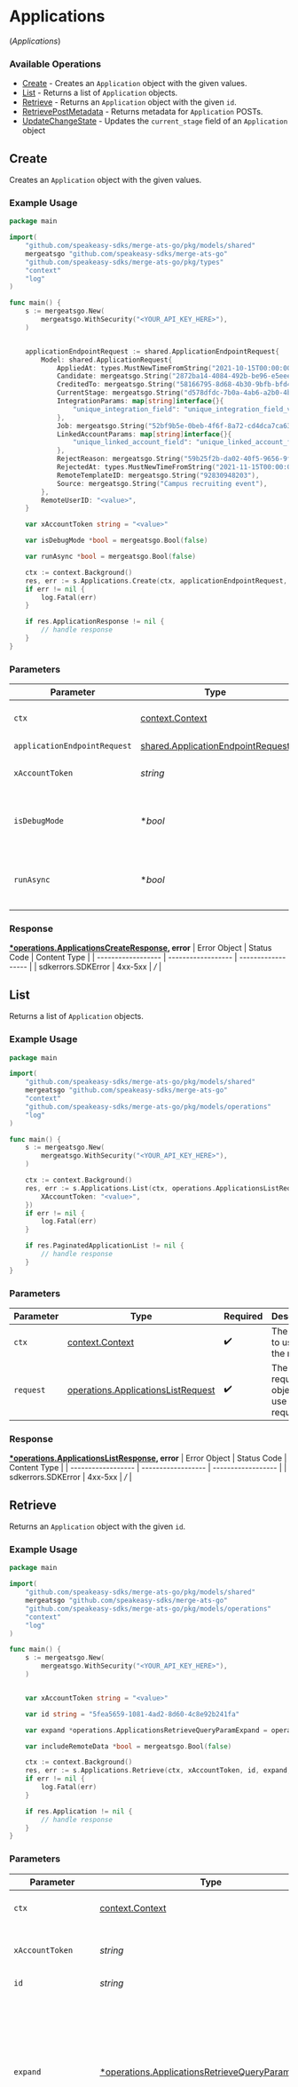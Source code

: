 # Applications
(*Applications*)

### Available Operations

* [Create](#create) - Creates an `Application` object with the given values.
* [List](#list) - Returns a list of `Application` objects.
* [Retrieve](#retrieve) - Returns an `Application` object with the given `id`.
* [RetrievePostMetadata](#retrievepostmetadata) - Returns metadata for `Application` POSTs.
* [UpdateChangeState](#updatechangestate) - Updates the `current_stage` field of an `Application` object

## Create

Creates an `Application` object with the given values.

### Example Usage

```go
package main

import(
	"github.com/speakeasy-sdks/merge-ats-go/pkg/models/shared"
	mergeatsgo "github.com/speakeasy-sdks/merge-ats-go"
	"github.com/speakeasy-sdks/merge-ats-go/pkg/types"
	"context"
	"log"
)

func main() {
    s := mergeatsgo.New(
        mergeatsgo.WithSecurity("<YOUR_API_KEY_HERE>"),
    )


    applicationEndpointRequest := shared.ApplicationEndpointRequest{
        Model: shared.ApplicationRequest{
            AppliedAt: types.MustNewTimeFromString("2021-10-15T00:00:00Z"),
            Candidate: mergeatsgo.String("2872ba14-4084-492b-be96-e5eee6fc33ef"),
            CreditedTo: mergeatsgo.String("58166795-8d68-4b30-9bfb-bfd402479484"),
            CurrentStage: mergeatsgo.String("d578dfdc-7b0a-4ab6-a2b0-4b40f20eb9ea"),
            IntegrationParams: map[string]interface{}{
                "unique_integration_field": "unique_integration_field_value",
            },
            Job: mergeatsgo.String("52bf9b5e-0beb-4f6f-8a72-cd4dca7ca633"),
            LinkedAccountParams: map[string]interface{}{
                "unique_linked_account_field": "unique_linked_account_field_value",
            },
            RejectReason: mergeatsgo.String("59b25f2b-da02-40f5-9656-9fa0db555784"),
            RejectedAt: types.MustNewTimeFromString("2021-11-15T00:00:00Z"),
            RemoteTemplateID: mergeatsgo.String("92830948203"),
            Source: mergeatsgo.String("Campus recruiting event"),
        },
        RemoteUserID: "<value>",
    }

    var xAccountToken string = "<value>"

    var isDebugMode *bool = mergeatsgo.Bool(false)

    var runAsync *bool = mergeatsgo.Bool(false)

    ctx := context.Background()
    res, err := s.Applications.Create(ctx, applicationEndpointRequest, xAccountToken, isDebugMode, runAsync)
    if err != nil {
        log.Fatal(err)
    }

    if res.ApplicationResponse != nil {
        // handle response
    }
}
```

### Parameters

| Parameter                                                                                  | Type                                                                                       | Required                                                                                   | Description                                                                                |
| ------------------------------------------------------------------------------------------ | ------------------------------------------------------------------------------------------ | ------------------------------------------------------------------------------------------ | ------------------------------------------------------------------------------------------ |
| `ctx`                                                                                      | [context.Context](https://pkg.go.dev/context#Context)                                      | :heavy_check_mark:                                                                         | The context to use for the request.                                                        |
| `applicationEndpointRequest`                                                               | [shared.ApplicationEndpointRequest](../../pkg/models/shared/applicationendpointrequest.md) | :heavy_check_mark:                                                                         | N/A                                                                                        |
| `xAccountToken`                                                                            | *string*                                                                                   | :heavy_check_mark:                                                                         | Token identifying the end user.                                                            |
| `isDebugMode`                                                                              | **bool*                                                                                    | :heavy_minus_sign:                                                                         | Whether to include debug fields (such as log file links) in the response.                  |
| `runAsync`                                                                                 | **bool*                                                                                    | :heavy_minus_sign:                                                                         | Whether or not third-party updates should be run asynchronously.                           |


### Response

**[*operations.ApplicationsCreateResponse](../../pkg/models/operations/applicationscreateresponse.md), error**
| Error Object       | Status Code        | Content Type       |
| ------------------ | ------------------ | ------------------ |
| sdkerrors.SDKError | 4xx-5xx            | */*                |

## List

Returns a list of `Application` objects.

### Example Usage

```go
package main

import(
	"github.com/speakeasy-sdks/merge-ats-go/pkg/models/shared"
	mergeatsgo "github.com/speakeasy-sdks/merge-ats-go"
	"context"
	"github.com/speakeasy-sdks/merge-ats-go/pkg/models/operations"
	"log"
)

func main() {
    s := mergeatsgo.New(
        mergeatsgo.WithSecurity("<YOUR_API_KEY_HERE>"),
    )

    ctx := context.Background()
    res, err := s.Applications.List(ctx, operations.ApplicationsListRequest{
        XAccountToken: "<value>",
    })
    if err != nil {
        log.Fatal(err)
    }

    if res.PaginatedApplicationList != nil {
        // handle response
    }
}
```

### Parameters

| Parameter                                                                                    | Type                                                                                         | Required                                                                                     | Description                                                                                  |
| -------------------------------------------------------------------------------------------- | -------------------------------------------------------------------------------------------- | -------------------------------------------------------------------------------------------- | -------------------------------------------------------------------------------------------- |
| `ctx`                                                                                        | [context.Context](https://pkg.go.dev/context#Context)                                        | :heavy_check_mark:                                                                           | The context to use for the request.                                                          |
| `request`                                                                                    | [operations.ApplicationsListRequest](../../pkg/models/operations/applicationslistrequest.md) | :heavy_check_mark:                                                                           | The request object to use for the request.                                                   |


### Response

**[*operations.ApplicationsListResponse](../../pkg/models/operations/applicationslistresponse.md), error**
| Error Object       | Status Code        | Content Type       |
| ------------------ | ------------------ | ------------------ |
| sdkerrors.SDKError | 4xx-5xx            | */*                |

## Retrieve

Returns an `Application` object with the given `id`.

### Example Usage

```go
package main

import(
	"github.com/speakeasy-sdks/merge-ats-go/pkg/models/shared"
	mergeatsgo "github.com/speakeasy-sdks/merge-ats-go"
	"github.com/speakeasy-sdks/merge-ats-go/pkg/models/operations"
	"context"
	"log"
)

func main() {
    s := mergeatsgo.New(
        mergeatsgo.WithSecurity("<YOUR_API_KEY_HERE>"),
    )


    var xAccountToken string = "<value>"

    var id string = "5fea5659-1081-4ad2-8d60-4c8e92b241fa"

    var expand *operations.ApplicationsRetrieveQueryParamExpand = operations.ApplicationsRetrieveQueryParamExpandCandidateCurrentStageRejectReason.ToPointer()

    var includeRemoteData *bool = mergeatsgo.Bool(false)

    ctx := context.Background()
    res, err := s.Applications.Retrieve(ctx, xAccountToken, id, expand, includeRemoteData)
    if err != nil {
        log.Fatal(err)
    }

    if res.Application != nil {
        // handle response
    }
}
```

### Parameters

| Parameter                                                                                                               | Type                                                                                                                    | Required                                                                                                                | Description                                                                                                             |
| ----------------------------------------------------------------------------------------------------------------------- | ----------------------------------------------------------------------------------------------------------------------- | ----------------------------------------------------------------------------------------------------------------------- | ----------------------------------------------------------------------------------------------------------------------- |
| `ctx`                                                                                                                   | [context.Context](https://pkg.go.dev/context#Context)                                                                   | :heavy_check_mark:                                                                                                      | The context to use for the request.                                                                                     |
| `xAccountToken`                                                                                                         | *string*                                                                                                                | :heavy_check_mark:                                                                                                      | Token identifying the end user.                                                                                         |
| `id`                                                                                                                    | *string*                                                                                                                | :heavy_check_mark:                                                                                                      | N/A                                                                                                                     |
| `expand`                                                                                                                | [*operations.ApplicationsRetrieveQueryParamExpand](../../pkg/models/operations/applicationsretrievequeryparamexpand.md) | :heavy_minus_sign:                                                                                                      | Which relations should be returned in expanded form. Multiple relation names should be comma separated without spaces.  |
| `includeRemoteData`                                                                                                     | **bool*                                                                                                                 | :heavy_minus_sign:                                                                                                      | Whether to include the original data Merge fetched from the third-party to produce these models.                        |


### Response

**[*operations.ApplicationsRetrieveResponse](../../pkg/models/operations/applicationsretrieveresponse.md), error**
| Error Object       | Status Code        | Content Type       |
| ------------------ | ------------------ | ------------------ |
| sdkerrors.SDKError | 4xx-5xx            | */*                |

## RetrievePostMetadata

Returns metadata for `Application` POSTs.

### Example Usage

```go
package main

import(
	"github.com/speakeasy-sdks/merge-ats-go/pkg/models/shared"
	mergeatsgo "github.com/speakeasy-sdks/merge-ats-go"
	"context"
	"log"
)

func main() {
    s := mergeatsgo.New(
        mergeatsgo.WithSecurity("<YOUR_API_KEY_HERE>"),
    )


    var xAccountToken string = "<value>"

    var applicationRemoteTemplateID *string = mergeatsgo.String("<value>")

    ctx := context.Background()
    res, err := s.Applications.RetrievePostMetadata(ctx, xAccountToken, applicationRemoteTemplateID)
    if err != nil {
        log.Fatal(err)
    }

    if res.MetaResponse != nil {
        // handle response
    }
}
```

### Parameters

| Parameter                                                              | Type                                                                   | Required                                                               | Description                                                            |
| ---------------------------------------------------------------------- | ---------------------------------------------------------------------- | ---------------------------------------------------------------------- | ---------------------------------------------------------------------- |
| `ctx`                                                                  | [context.Context](https://pkg.go.dev/context#Context)                  | :heavy_check_mark:                                                     | The context to use for the request.                                    |
| `xAccountToken`                                                        | *string*                                                               | :heavy_check_mark:                                                     | Token identifying the end user.                                        |
| `applicationRemoteTemplateID`                                          | **string*                                                              | :heavy_minus_sign:                                                     | The template ID associated with the nested application in the request. |


### Response

**[*operations.ApplicationsMetaPostRetrieveResponse](../../pkg/models/operations/applicationsmetapostretrieveresponse.md), error**
| Error Object       | Status Code        | Content Type       |
| ------------------ | ------------------ | ------------------ |
| sdkerrors.SDKError | 4xx-5xx            | */*                |

## UpdateChangeState

Updates the `current_stage` field of an `Application` object

### Example Usage

```go
package main

import(
	"github.com/speakeasy-sdks/merge-ats-go/pkg/models/shared"
	mergeatsgo "github.com/speakeasy-sdks/merge-ats-go"
	"context"
	"github.com/speakeasy-sdks/merge-ats-go/pkg/models/operations"
	"log"
)

func main() {
    s := mergeatsgo.New(
        mergeatsgo.WithSecurity("<YOUR_API_KEY_HERE>"),
    )

    ctx := context.Background()
    res, err := s.Applications.UpdateChangeState(ctx, operations.ApplicationsChangeStageCreateRequest{
        XAccountToken: "<value>",
        ID: "c8893fee-92d0-4f72-9f7b-bfee92506581",
    })
    if err != nil {
        log.Fatal(err)
    }

    if res.ApplicationResponse != nil {
        // handle response
    }
}
```

### Parameters

| Parameter                                                                                                              | Type                                                                                                                   | Required                                                                                                               | Description                                                                                                            |
| ---------------------------------------------------------------------------------------------------------------------- | ---------------------------------------------------------------------------------------------------------------------- | ---------------------------------------------------------------------------------------------------------------------- | ---------------------------------------------------------------------------------------------------------------------- |
| `ctx`                                                                                                                  | [context.Context](https://pkg.go.dev/context#Context)                                                                  | :heavy_check_mark:                                                                                                     | The context to use for the request.                                                                                    |
| `request`                                                                                                              | [operations.ApplicationsChangeStageCreateRequest](../../pkg/models/operations/applicationschangestagecreaterequest.md) | :heavy_check_mark:                                                                                                     | The request object to use for the request.                                                                             |


### Response

**[*operations.ApplicationsChangeStageCreateResponse](../../pkg/models/operations/applicationschangestagecreateresponse.md), error**
| Error Object       | Status Code        | Content Type       |
| ------------------ | ------------------ | ------------------ |
| sdkerrors.SDKError | 4xx-5xx            | */*                |
